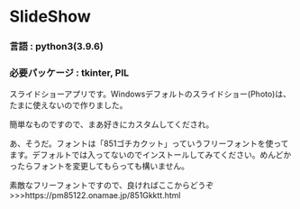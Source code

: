 # SlideShow
<h3>言語 : python3(3.9.6)</h3>
<h3>必要パッケージ : tkinter, PIL</h3>
<p>スライドショーアプリです。Windowsデフォルトのスライドショー(Photo)は、たまに使えないので作りました。</p>
<p>簡単なものですので、まあ好きにカスタムしてくだされ。</p>
<p>あ、そうだ。フォントは「851ゴチカクット」っていうフリーフォントを使ってます。デフォルトでは入ってないのでインストールしてみてください。めんどかったらフォントを変更してもらっても構いません。</p>
<p>素敵なフリーフォントですので、良ければここからどうぞ>>>https://pm85122.onamae.jp/851Gkktt.html</p>
